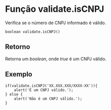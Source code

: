 # Função validate.isCNPJ

Verifica se o número de CNPJ informado é válido.

    boolean validate.isCNPJ()

## Retorno
Retorna um _boolean_, onde _true_ é um CNPJ válido.

## Exemplo

    if(validate.isCNPJ('XX.XXX.XXX/XXXX-XX')){
        alert('É um CNPJ válido.');
    } else {
        alert('Não é um CNPJ válido.');
    }
